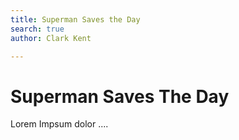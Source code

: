 ```yaml
---
title: Superman Saves the Day
search: true
author: Clark Kent

---
```



# Superman Saves The Day

Lorem Impsum dolor ....
